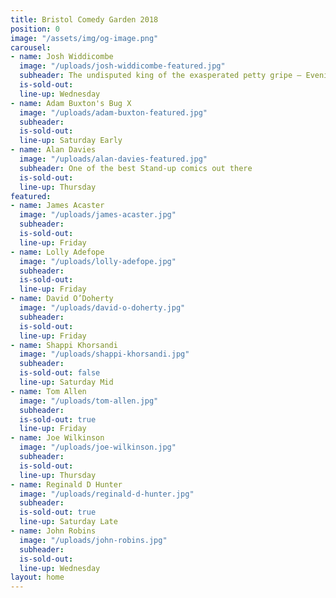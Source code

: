 ```yaml
---
title: Bristol Comedy Garden 2018
position: 0
image: "/assets/img/og-image.png"
carousel:
- name: Josh Widdicombe
  image: "/uploads/josh-widdicombe-featured.jpg"
  subheader: The undisputed king of the exasperated petty gripe — Evening Standard
  is-sold-out: 
  line-up: Wednesday
- name: Adam Buxton's Bug X
  image: "/uploads/adam-buxton-featured.jpg"
  subheader: 
  is-sold-out: 
  line-up: Saturday Early
- name: Alan Davies
  image: "/uploads/alan-davies-featured.jpg"
  subheader: One of the best Stand-up comics out there
  is-sold-out: 
  line-up: Thursday
featured:
- name: James Acaster
  image: "/uploads/james-acaster.jpg"
  subheader: 
  is-sold-out: 
  line-up: Friday
- name: Lolly Adefope
  image: "/uploads/lolly-adefope.jpg"
  subheader: 
  is-sold-out: 
  line-up: Friday
- name: David O’Doherty
  image: "/uploads/david-o-doherty.jpg"
  subheader: 
  is-sold-out: 
  line-up: Friday
- name: Shappi Khorsandi
  image: "/uploads/shappi-khorsandi.jpg"
  subheader: 
  is-sold-out: false
  line-up: Saturday Mid
- name: Tom Allen
  image: "/uploads/tom-allen.jpg"
  subheader: 
  is-sold-out: true
  line-up: Friday
- name: Joe Wilkinson
  image: "/uploads/joe-wilkinson.jpg"
  subheader: 
  is-sold-out: 
  line-up: Thursday
- name: Reginald D Hunter
  image: "/uploads/reginald-d-hunter.jpg"
  subheader: 
  is-sold-out: true
  line-up: Saturday Late
- name: John Robins
  image: "/uploads/john-robins.jpg"
  subheader: 
  is-sold-out: 
  line-up: Wednesday
layout: home
---
```


